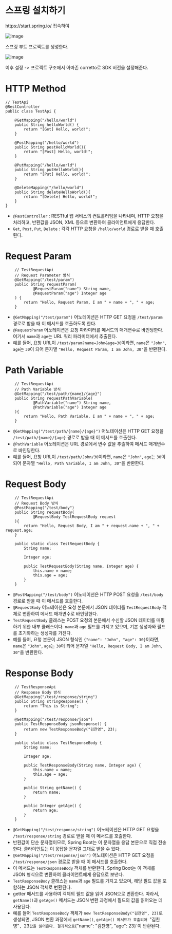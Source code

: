 # 스프링 설치하기
https://start.spring.io/ 접속하여

![image](https://github.com/user-attachments/assets/e553c478-5b01-4c50-9341-1eb8b871b754)

스프링 부트 프로젝트를 생성한다.

![image](https://github.com/user-attachments/assets/78fbb93d-1201-40c6-9591-3d8995d8ce97)

이후 설정 -> 프로젝트 구조에서 아마존 corretto로 SDK 버전을 설정해준다.

# HTTP Method
```
// TestApi
@RestController
public class TestApi {

    @GetMapping("/hello/world")
    public String helloWorld() {
        return "[Get] Hello, world!";
    }

    @PostMapping("/hello/world")
    public String postHelloWorld(){
        return "[Post] Hello, world!";
    }

    @PutMapping("/hello/world")
    public String putHelloWorld(){
        return "[Put] Hello, world!";
    }

    @DeleteMapping("/hello/world")
    public String deleteHelloWorld(){
        return "[Delete] Hello, world!";
    }
}
```
- `@RestController` : RESTful 웹 서비스의 컨트롤러임을 나타내며, HTTP 요청을 처리하고, 반환값을 JSON, XML 등으로 변환하여 클라이언트에게 응답한다.
- `Get`, `Post`, `Put`, `Delete` : 각각 HTTP 요청을 `/hello/world` 경로로 받을 때 호출된다.

# Request Param
```
    // TestRequestApi
    // Request Parameter 방식
    @GetMapping("/test/param")
    public String requestParam(
            @RequestParam("name") String name,
            @RequestParam("age") Integer age
    ) {
        return "Hello, Request Param, I am " + name + ", " + age;
    }
```
- `@GetMapping("/test/param")` 어노테이션은 HTTP GET 요청을 `/test/param` 경로로 받을 때 이 메서드를 호출하도록 한다.
- `@RequestParam` 어노테이션은 요청 파라미터를 메서드의 매개변수로 바인딩한다. 여기서 `name`과 `age`는 URL 쿼리 파라미터에서 추출된다.
- 예를 들어, 요청 URL이 `/test/param?name=John&age=30`이라면, `name`은 `"John"`, `age`는 `30`이 되어 문자열 `"Hello, Request Param, I am John, 30"`을 반환한다.

# Path Variable
```
    // TestRequestApi
    // Path Variable 방식
    @GetMapping("/test/path/{name}/{age}")
    public String requestPathVariable(
            @PathVariable("name") String name,
            @PathVariable("age") Integer age
    ){
        return "Hello, Path Variable, I am " + name + ", " + age;
    }
```
- `@GetMapping("/test/path/{name}/{age}")` 어노테이션은 HTTP GET 요청을 `/test/path/{name}/{age}` 경로로 받을 때 이 메서드를 호출한다.
- `@PathVariable` 어노테이션은 URL 경로에서 변수 값을 추출하여 메서드 매개변수로 바인딩한다.
- 예를 들어, 요청 URL이 `/test/path/John/30`이라면, `name`은 `"John"`, `age`는 `30`이 되어 문자열 `"Hello, Path Variable, I am John, 30"`을 반환한다.

# Request Body
```
    // TestRequestApi
    // Request Body 방식
    @PostMapping("/test/body")
    public String requestBody(
            @RequestBody TestRequestBody request
    ){
        return "Hello, Request Body, I am " + request.name + ", " + request.age;
    }

    public static class TestRequestBody {
        String name;

        Integer age;

        public TestRequestBody(String name, Integer age) {
            this.name = name;
            this.age = age;
        }
    }
```
- `@PostMapping("/test/body")` 어노테이션은 HTTP POST 요청을 `/test/body` 경로로 받을 때 이 메서드를 호출한다.
- `@RequestBody` 어노테이션은 요청 본문에서 JSON 데이터를 `TestRequestBody` 객체로 변환하여 메서드 매개변수로 바인딩한다.
- `TestRequestBody` 클래스는 POST 요청의 본문에서 수신할 JSON 데이터를 매핑하기 위한 내부 클래스이다. `name`과 `age` 필드를 가지고 있으며, 기본 생성자와 필드를 초기화하는 생성자를 가진다.
- 예를 들어, 요청 본문이 JSON 형식인 `{"name": "John", "age": 30}`이라면, `name`은 `"John"`, `age`는 `30`이 되어 문자열 `"Hello, Request Body, I am John, 30"`을 반환한다.

# Response Body
```
    // TestResponseApi
    // Response Body 방식
    @GetMapping("/test/response/string")
    public String stringResponse() {
        return "This is String";
    }

    @GetMapping("/test/response/json")
    public TestResponseBody jsonResponse() {
        return new TestResponseBody("김찬영", 23);
    }

    public static class TestResponseBody {
        String name;

        Integer age;

        public TestResponseBody(String name, Integer age) {
            this.name = name;
            this.age = age;
        }

        public String getName() {
            return name;
        }

        public Integer getAge() {
            return age;
        }
    }
```
- `@GetMapping("/test/response/string")` 어노테이션은 HTTP GET 요청을 `/test/response/string` 경로로 받을 때 이 메서드를 호출한다.
- 반환값이 단순 문자열이므로, Spring Boot는 이 문자열을 응답 본문으로 직접 전송한다. 클라이언트는 이 응답을 문자열 그대로 받을 수 있다.
- `@GetMapping("/test/response/json")` 어노테이션은 HTTP GET 요청을 `/test/response/json` 경로로 받을 때 이 메서드를 호출한다.
- 이 메서드는 `TestResponseBody` 객체를 반환한다. Spring Boot는 이 객체를 JSON 형식으로 변환하여 클라이언트에게 응답으로 보낸다.
- `TestResponseBody` 클래스는 `name`과 `age` 필드를 가지고 있으며, 해당 필드 값을 포함하는 JSON 객체로 변환된다.
- getter 메서드를 사용하여 객체의 필드 값을 읽어 JSON으로 변환한다. 따라서, `getName()`과 `getAge()` 메서드는 JSON 변환 과정에서 필드의 값을 읽어오는 데 사용된다.
- 예를 들어 `TestResponseBody` 객체가 `new TestResponseBody("김찬영", 23)`로 생성되면, JSON 변환 과정에서 `getName()`, `getAge() 메서드가 호출되어 `"김찬영"`, `23` 값을 읽어온다. 결과적으로 `{"name": "김찬영", "age": 23}`이 반환된다.
